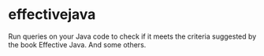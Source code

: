 effectivejava
=============

Run queries on your Java code to check if it meets the criteria suggested by the book Effective Java. And some others.
